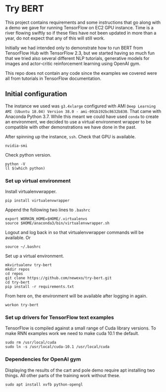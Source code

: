 # Try BERT

This project contains requirements and some instructions that go along with a demo we gave for running TensorFlow on EC2 GPU instance. Time is a river flowing swiftly so if these files have not been updated in more than a year, do not expect that any of this will still work.

Initially we had intended only to demonstrate how to run BERT from TensorFlow Hub with TensorFlow 2.3, but we started having so much fun that we tried also several different NLP tutorials, generative models for images and actor-critic reinforcement learning using OpenAI gym.

This repo does not contain any code since the examples we covered were all from tutorials in TensorFlow documentation.

## Initial configuration

The instance we used was `g3.4xlarge` configured with AMI `Deep Learning AMI (Ubuntu 18.04) Version 38.0 - ami-091b192bc8632b830`. That came with Anaconda Python 3.7. While this meant we could have used `conda` to create an environment, we decided to use a virtual environment wrapper to be compatible with other demonstrations we have done in the past.

After spinning up the instance, `ssh`. Check that GPU is available.

    nvidia-smi

Check python version.

    python -V
    ll $(which python)

### Set up virtual environment

Install virtualenvwrapper.

    pip install virtualenvwrapper

Append the following two lines to `.bashrc`

    export WORKON_HOME=$HOME/.virtualenvs
    source $HOME/anaconda3/bin/virtualenvwrapper.sh

Logout and log back in so that virtualenvwrapper commands will be available. Or

    source ~/.bashrc

Set up a virtual environment.

    mkvirtualenv try-bert
    mkdir repos
    cd repos
    git clone https://github.com/newexo/try-bert.git
    cd try-bert
    pip install -r requirements.txt

From here on, the environment will be available after logging in again.

    workon try-bert
    
### Set up drivers for TensorFlow text examples
 
TensorFlow is compiled against a small range of Cuda library versions. To make RNN examples work we need to make cuda 10.1 the default.
 
    sudo rm /usr/local/cuda
    sudo ln -s /usr/local/cuda-10.1 /usr/local/cuda

### Dependencies for OpenAI gym

Displaying the results of the cart and pole demo require apt installing two things. All other parts of the training work without these.

    sudo apt install xvfb python-opengl
